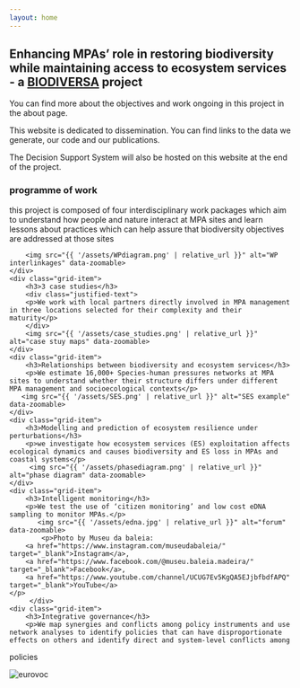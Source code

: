 ```yaml
---
layout: home
---
```


<h2> Enhancing MPAs’ role in restoring biodiversity while maintaining access to ecosystem services - a <a href="https://www.biodiversa.eu/2022/10/25/mpa4sustainability/" target="_blank">BIODIVERSA</a> project </h2>

<p> You can find more about the objectives and work ongoing in this project in the about page.</p>
<p> This website is dedicated to dissemination. You can find links to the data we generate, our code and our publications. </p>
<p> The Decision Support System will also be hosted on this website at the end of the project. </p>

<div class="grid-container">
    <div class="grid-item">
        <h3>programme of work</h3>
           <div class="justified-text">
            <p>this project is composed of four interdisciplinary work packages which aim to understand how people and nature interact at MPA sites and learn lessons about practices which can help assure that biodiversity objectives are addressed at those sites</p>
           </div>
        
        <img src="{{ '/assets/WPdiagram.png' | relative_url }}" alt="WP interlinkages" data-zoomable>
    </div>
    <div class="grid-item">
        <h3>3 case studies</h3>
        <div class="justified-text">
        <p>We work with local partners directly involved in MPA management in three locations selected for their complexity and their maturity</p>
        </div>
        <img src="{{ '/assets/case_studies.png' | relative_url }}" alt="case stuy maps" data-zoomable>
    </div>
    <div class="grid-item">
        <h3>Relationships between biodiversity and ecosystem services</h3>
        <p>We estimate 16,000+ Species-human pressures networks at MPA sites to understand whether their structure differs under different MPA management and socioecological contexts</p>
       <img src="{{ '/assets/SES.png' | relative_url }}" alt="SES example" data-zoomable>
    </div>
    <div class="grid-item">
        <h3>Modelling and prediction of ecosystem resilience under perturbations</h3>
        <p>we investigate how ecosystem services (ES) exploitation affects ecological dynamics and causes biodiversity and ES loss in MPAs and coastal systems</p>
         <img src="{{ '/assets/phasediagram.png' | relative_url }}" alt="phase diagram" data-zoomable>
    </div>
    <div class="grid-item">
        <h3>Intelligent monitoring</h3>
        <p>We test the use of ‘citizen monitoring’ and low cost eDNA sampling to monitor MPAs.</p>
           <img src="{{ '/assets/edna.jpg' | relative_url }}" alt="forum" data-zoomable>
            <p>Photo by Museu da baleia: 
        <a href="https://www.instagram.com/museudabaleia/" target="_blank">Instagram</a>, 
        <a href="https://www.facebook.com/@museu.baleia.madeira/" target="_blank">Facebook</a>, 
        <a href="https://www.youtube.com/channel/UCUG7Ev5KgQA5EJjbfbdfAPQ" target="_blank">YouTube</a>
    </p>
         </div>
    <div class="grid-item">
        <h3>Integrative governance</h3>
        <p>We map synergies and conflicts among policy instruments and use network analyses to identify policies that can have disproportionate effects on others and identify direct and system-level conflicts among    
 policies</p>
     <img src="{{ '/assets/query1C1.eurovocterm.network.png' | relative_url }}" alt="eurovoc" data-zoomable>
    </div>
</div>

<script src="https://unpkg.com/medium-zoom/dist/medium-zoom.min.js"></script>
<script>
  mediumZoom('[data-zoomable]');
</script>
